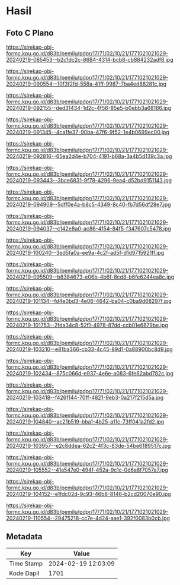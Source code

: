 # Hasil

## Foto C Plano

https://sirekap-obj-formc.kpu.go.id/d83b/pemilu/pdpr/17/71/02/10/21/1771021021029-20240219-085453--b2c1dc2c-8684-4314-bcb8-cb884232adf8.jpg

https://sirekap-obj-formc.kpu.go.id/d83b/pemilu/pdpr/17/71/02/10/21/1771021021029-20240219-090554--10f3f2fd-558a-41ff-9987-7ba4ed88281c.jpg

https://sirekap-obj-formc.kpu.go.id/d83b/pemilu/pdpr/17/71/02/10/21/1771021021029-20240219-092155--ded31434-1d2c-4f56-85e5-b0ebb3a68166.jpg

https://sirekap-obj-formc.kpu.go.id/d83b/pemilu/pdpr/17/71/02/10/21/1771021021029-20240219-091345--4ca1fe37-90ba-47f6-9f52-1e4b0699ec00.jpg

https://sirekap-obj-formc.kpu.go.id/d83b/pemilu/pdpr/17/71/02/10/21/1771021021029-20240219-092816--65ea2d4e-b704-4191-b68a-3a4b5d139c3a.jpg

https://sirekap-obj-formc.kpu.go.id/d83b/pemilu/pdpr/17/71/02/10/21/1771021021029-20240219-093443--3bce6831-9f78-4296-9ea4-d52bd9151143.jpg

https://sirekap-obj-formc.kpu.go.id/d83b/pemilu/pdpr/17/71/02/10/21/1771021021029-20240219-094909--5dff0e4a-b8c5-4349-8c40-fb7d56df28e7.jpg

https://sirekap-obj-formc.kpu.go.id/d83b/pemilu/pdpr/17/71/02/10/21/1771021021029-20240219-094037--c142e8a0-ac86-4154-84f5-f347607c5478.jpg

https://sirekap-obj-formc.kpu.go.id/d83b/pemilu/pdpr/17/71/02/10/21/1771021021029-20240219-100240--3ed5fa0a-ee9a-4c2f-ad5f-d1d9715921ff.jpg

https://sirekap-obj-formc.kpu.go.id/d83b/pemilu/pdpr/17/71/02/10/21/1771021021029-20240219-095509--b8384673-e06b-4b6f-8cd8-b6fe6244ea8c.jpg

https://sirekap-obj-formc.kpu.go.id/d83b/pemilu/pdpr/17/71/02/10/21/1771021021029-20240219-101134--fd4e0bd3-4e06-4642-ba04-c0ba9d68297f.jpg

https://sirekap-obj-formc.kpu.go.id/d83b/pemilu/pdpr/17/71/02/10/21/1771021021029-20240219-101753--2fda34c8-52f1-4978-87dd-ccb01e6679be.jpg

https://sirekap-obj-formc.kpu.go.id/d83b/pemilu/pdpr/17/71/02/10/21/1771021021029-20240219-103210--e81ba366-cb33-4c45-89d1-0a88900bc8d9.jpg

https://sirekap-obj-formc.kpu.go.id/d83b/pemilu/pdpr/17/71/02/10/21/1771021021029-20240219-102434--875c066d-e937-4e6e-a083-6fe62abd782c.jpg

https://sirekap-obj-formc.kpu.go.id/d83b/pemilu/pdpr/17/71/02/10/21/1771021021029-20240219-103418--f426f144-70ff-4821-9eb3-0a217f215d5a.jpg

https://sirekap-obj-formc.kpu.go.id/d83b/pemilu/pdpr/17/71/02/10/21/1771021021029-20240219-104840--ac21b519-bba1-4b25-a11c-73ff041a2fd2.jpg

https://sirekap-obj-formc.kpu.go.id/d83b/pemilu/pdpr/17/71/02/10/21/1771021021029-20240219-103957--e2c8ddea-62c2-4f3c-83de-54be6189517c.jpg

https://sirekap-obj-formc.kpu.go.id/d83b/pemilu/pdpr/17/71/02/10/21/1771021021029-20240219-105552--41a547e0-494f-452a-9c1c-0d6a8f7057a7.jpg

https://sirekap-obj-formc.kpu.go.id/d83b/pemilu/pdpr/17/71/02/10/21/1771021021029-20240219-104152--e1fdc02d-9c93-46b8-8146-b2cd20070e90.jpg

https://sirekap-obj-formc.kpu.go.id/d83b/pemilu/pdpr/17/71/02/10/21/1771021021029-20240219-110554--29475218-cc7e-4d24-aae1-392f0083b0cb.jpg


## Metadata

| Key        | Value               |
| ---------- | ------------------- |
| Time Stamp | 2024-02-19 12:03:09 |
| Kode Dapil | 1701                |



